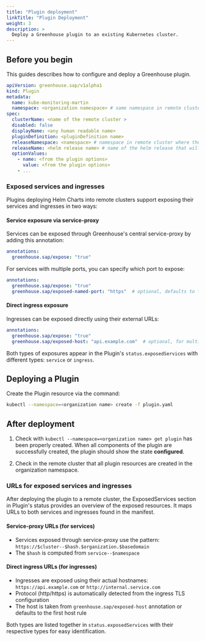 ```yaml
---
title: "Plugin deployment"
linkTitle: "Plugin Deployment"
weight: 3
description: >
  Deploy a Greenhouse plugin to an existing Kubernetes cluster.
---
```


## Before you begin

This guides describes how to configure and deploy a Greenhouse plugin.

```yaml
apiVersion: greenhouse.sap/v1alpha1
kind: Plugin
metadata:
  name: kube-monitoring-martin
  namespace: <organization namespace> # same namespace in remote cluster for resources
spec:
  clusterName: <name of the remote cluster >
  disabled: false
  displayName: <any human readable name>
  pluginDefinition: <pluginDefinition name>
  releaseNamespace: <namespace> # namespace in remote cluster where the plugin is deployed
  releaseName: <helm release name> # name of the helm release that will be created
  optionValues:
    - name: <from the plugin options>
      value: <from the plugin options>
    - ...
```

### Exposed services and ingresses

Plugins deploying Helm Charts into remote clusters support exposing their services and ingresses in two ways:

#### Service exposure via service-proxy

Services can be exposed through Greenhouse's central service-proxy by adding this annotation:

```yaml
annotations:
  greenhouse.sap/expose: "true"
```

For services with multiple ports, you can specify which port to expose:

```yaml
annotations:
  greenhouse.sap/expose: "true"
  greenhouse.sap/exposed-named-port: "https"  # optional, defaults to first port
```

#### Direct ingress exposure

Ingresses can be exposed directly using their external URLs:

```yaml
annotations:
  greenhouse.sap/expose: "true"
  greenhouse.sap/exposed-host: "api.example.com"  # optional, for multi-host ingresses
```

Both types of exposures appear in the Plugin's `status.exposedServices` with different types: `service` or `ingress`.

## Deploying a Plugin

Create the Plugin resource via the command:

```bash
kubectl --namespace=<organization name> create -f plugin.yaml
```

## After deployment

1. Check with `kubectl --namespace=<organization name> get plugin` has been properly created. When all components of the plugin are successfully created, the plugin should show the state **configured**.

2. Check in the remote cluster that all plugin resources are created in the organization namespace.

### URLs for exposed services and ingresses

After deploying the plugin to a remote cluster, the ExposedServices section in Plugin's status provides an overview of the exposed resources. It maps URLs to both services and ingresses found in the manifest.

#### Service-proxy URLs (for services)

- Services exposed through service-proxy use the pattern: `https://$cluster--$hash.$organization.$basedomain`
- The `$hash` is computed from `service--$namespace`

#### Direct ingress URLs (for ingresses)

- Ingresses are exposed using their actual hostnames: `https://api.example.com` or `http://internal.service.com`
- Protocol (http/https) is automatically detected from the ingress TLS configuration
- The host is taken from `greenhouse.sap/exposed-host` annotation or defaults to the first host rule

Both types are listed together in `status.exposedServices` with their respective types for easy identification.
